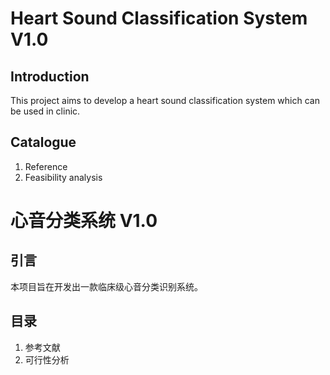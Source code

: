 # Heart Sound Classification System V1.0

## Introduction

This project aims to develop a heart sound classification system which can be used in clinic.

## Catalogue

1. Reference
2. Feasibility analysis

# 心音分类系统 V1.0

## 引言

本项目旨在开发出一款临床级心音分类识别系统。

## 目录

1. 参考文献
2. 可行性分析